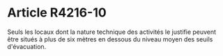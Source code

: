 # Article R4216-10

  
Seuls les locaux dont la nature technique des activités le justifie peuvent être situés à plus de six mètres en dessous du niveau moyen des seuils d'évacuation.